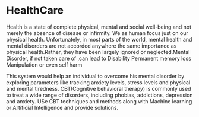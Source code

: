 # HealthCare

Health is a state of complete physical, mental and social well-being and not merely the absence of disease or infirmity. We as human focus just on our physical health. Unfortunately, in most parts of the world, mental health and mental disorders are not accorded anywhere the same importance as physical health.Rather, they have been largely ignored or neglected.Mental Disorder, if not taken care of ,can lead to 
Disability 
Permanent memory loss
Manipulation or even self harm

This system would help an individual to overcome his mental disorder by exploring parameters like tracking anxiety levels, stress levels and physical and mental tiredness. CBT(Cognitive behavioral therapy) is commonly used to treat a wide range of disorders, including phobias, addictions, depression and anxiety. USe CBT techniques and methods along with Machine learning or Artificial Intelligence and provide solutions.

